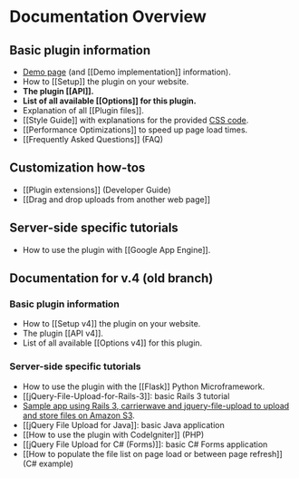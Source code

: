 # Documentation Overview

## Basic plugin information
* [Demo page](http://aquantum-demo.appspot.com/file-upload) (and [[Demo implementation]] information).
* How to [[Setup]] the plugin on your website.
* **The plugin [[API]].**
* **List of all available [[Options]] for this plugin.**
* Explanation of all [[Plugin files]].
* [[Style Guide]] with explanations for the provided [CSS code](https://github.com/blueimp/jQuery-File-Upload/blob/master/jquery.fileupload-ui.css).
* [[Performance Optimizations]] to speed up page load times.
* [[Frequently Asked Questions]] (FAQ)

## Customization how-tos
* [[Plugin extensions]] (Developer Guide)
* [[Drag and drop uploads from another web page]]

## Server-side specific tutorials
* How to use the plugin with [[Google App Engine]].

## Documentation for v.4 (old branch)

### Basic plugin information
* How to [[Setup v4]] the plugin on your website.
* The plugin [[API v4]].
* List of all available [[Options v4]] for this plugin.

### Server-side specific tutorials
* How to use the plugin with the [[Flask]] Python Microframework.
* [[jQuery-File-Upload-for-Rails-3]]: basic Rails 3 tutorial
* [Sample app using Rails 3, carrierwave and jquery-file-upload to upload and store files on Amazon S3](https://github.com/yortz/carrierwave_jquery_file_upload).
* [[jQuery File Upload for Java]]: basic Java application
* [[How to use the plugin with CodeIgniter]] (PHP)
* [[jQuery File Upload for C# (Forms)]]: basic C# Forms application
* [[How to populate the file list on page load or between page refresh]] (C# example)
